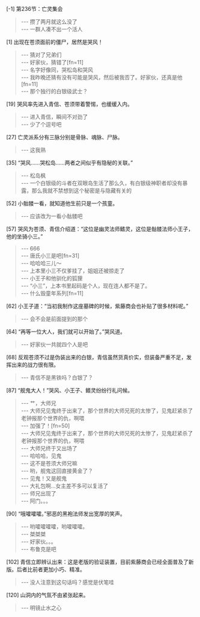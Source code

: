 
[-1] 第236节：亡灵集会
>--- 攒了两月就这么没了<br>
>--- 一群人凑不出一个活人<br>

[1] 出现在苍须面前的僵尸，居然是哭风！
>--- 猜对了兄弟们<br>
>--- 好家伙，猜错了[fn=11]<br>
>--- 名字好像同，哭松岛和哭风<br>
>--- 我昨晚还猜有没有可能是哭风，然后被我否了。好家伙，还真是他[fn=11]<br>
>--- 那个独行的白银级武士？<br>

[19] 哭风率先进入青信、苍须带着警惕，也缓缓入内。
>--- 进入青信，瞬间不对劲了<br>
>--- 少了个逗号吧<br>

[27] 亡灵派系分有三脉分别是骨脉、魂脉、尸脉。
>--- 这我熟<br>

[35] “哭风……哭松岛……两者之间似乎有隐秘的关联。”
>--- 松岛枫<br>
>--- 一个白银级的斗者在双眼岛生活了那么久，有白银级神职者却没有暴露，那么我就不禁想到这个秘密是与隐藏有关的<br>

[52] 小骷髅一看，就知道他生前只是一个孩童。
>--- 应该改为一看小骷髅吧<br>

[57] 哭风为苍须、青信介绍道：“这位是幽灵法师鳍灵，这位是骷髅法师小王子，他的坐骑小三。”
>--- 666<br>
>--- 唐氏小三是吧[fn=31]<br>
>--- 哈哈哈三儿～<br>
>--- 上本里小三不仅爹挂了，姐姐还被掠走了<br>
>--- 小王子和他驯化的狐狸<br>
>--- “小三”，上本书里起码是个人，现在连人都不是了。<br>
>--- 什么毁童年系列[fn=11]<br>

[62] 小王子道：“当初我制作这座墓碑的时候，紫藤商会也补贴了很多材料呢。”
>--- 会不会是前面提到的那个<br>

[64] “再等一位大人，我们就可以开始了。”哭风道。
>--- 好家伙一共就四个人是吧<br>

[68] 反观苍须不过是伪装出来的白银，青信虽然货真价实，但装备严重不足，发挥出来的战力很有限。
>--- 青信不是黑铁吗？白银了？<br>

[87] “舰鬼大人！”哭风、小王子、鳍灵纷纷行礼问候。
>--- 艹，大师兄<br>
>--- 大师兄见鬼终于出来了，那个世界的大师兄死的太惨了，见鬼赶紧杀了老钟报那个世界的仇，啊喂<br>
>--- 加强了！[fn=50]<br>
>--- 大师兄见鬼终于出来了，那个世界的大师兄死的太惨了，见鬼赶紧杀了老钟报那个世界的仇，啊喂<br>
>--- 大师兄终于又出场了<br>
>--- 哈哈哈，见鬼<br>
>--- 这不是苍须大师兄嘛<br>
>--- 哟，舰鬼这回直接黄金了？<br>
>--- 见鬼！又是舰鬼<br>
>--- 大礼包啊…女主差不多可以复活了<br>
>--- 师兄出现了<br>
>--- 阿门。。。<br>

[90] “哦嚯嚯嚯。”邪恶的黑袍法师发出宽厚的笑声。
>--- 哟嚯嚯嚯嚯，哟嚯嚯嚯。<br>
>--- 桀桀桀<br>
>--- 好家伙。。。<br>
>--- 布鲁克是吧<br>

[102] 青信立即辨认出来：这是老版的验证装置，目前紫藤商会已经全面普及了新版。后者比前者更加小巧、精准。
>--- 没人注意到这句话吗？感觉是伏笔哇<br>

[120] 山洞内的气氛不由紧张起来。
>--- 明镜止水之心<br>
